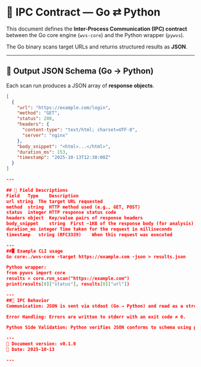 # 🧠 IPC Contract — Go ⇄ Python

This document defines the **Inter-Process Communication (IPC) contract** between the Go core engine (`wvs-core`) and the Python wrapper (`pywvs`).

The Go binary scans target URLs and returns structured results as **JSON**.

---

## 🧩 Output JSON Schema (Go → Python)

Each scan run produces a JSON array of **response objects**.

```json
[
  {
    "url": "https://example.com/login",
    "method": "GET",
    "status": 200,
    "headers": {
      "content-type": "text/html; charset=UTF-8",
      "server": "nginx"
    },
    "body_snippet": "<html>...</html>",
    "duration_ms": 153,
    "timestamp": "2025-10-13T12:30:00Z"
  }
]

---

## 🧾 Field Descriptions
Field	Type	Description
url	string	The target URL requested
method	string	HTTP method used (e.g., GET, POST)
status	integer	HTTP response status code
headers	object	Key/value pairs of response headers
body_snippet	string	First ~1KB of the response body (for analysis)
duration_ms	integer	Time taken for the request in milliseconds
timestamp	string (RFC3339)	When this request was executed

---
##🖥️ Example CLI usage
Go core:./wvs-core -target https://example.com -json > results.json

Python wrapper:
from pywvs import core
results = core.run_scan("https://example.com")
print(results[0]["status"], results[0]["url"])

---
##🔄 IPC Behavior
Communication: JSON is sent via stdout (Go → Python) and read as a stream.

Error Handling: Errors are written to stderr with an exit code ≠ 0.

Python Side Validation: Python verifies JSON conforms to schema using pydantic

---
📘 Document version: v0.1.0
📅 Date: 2025-10-13

---
